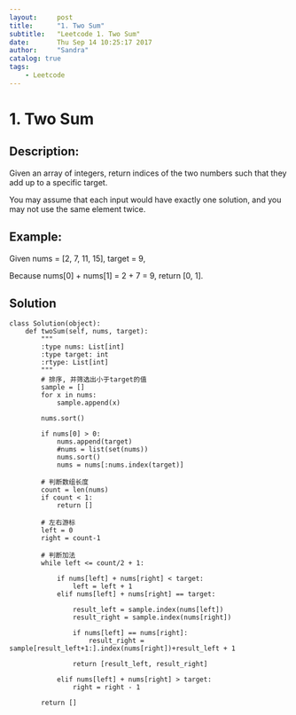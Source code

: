 ```yaml
---
layout:     post
title:      "1. Two Sum"
subtitle:   "Leetcode 1. Two Sum"
date:       Thu Sep 14 10:25:17 2017
author:     "Sandra"
catalog: true
tags:
    - Leetcode
---
```


# 1. Two Sum

## Description:

Given an array of integers, return indices of the two numbers such that they add up to a specific target.

You may assume that each input would have exactly one solution, and you may not use the same element twice.

## Example:

  Given nums = [2, 7, 11, 15], target = 9,

  Because nums[0] + nums[1] = 2 + 7 = 9,
  return [0, 1].
  
## Solution
    class Solution(object):
        def twoSum(self, nums, target):
            """
            :type nums: List[int]
            :type target: int
            :rtype: List[int]
            """
            # 排序, 并筛选出小于target的值       
            sample = []
            for x in nums:
                sample.append(x)

            nums.sort()  

            if nums[0] > 0: 
                nums.append(target)
                #nums = list(set(nums))
                nums.sort()                    
                nums = nums[:nums.index(target)] 

            # 判断数组长度
            count = len(nums)
            if count < 1:
                return []

            # 左右游标
            left = 0
            right = count-1

            # 判断加法
            while left <= count/2 + 1:

                if nums[left] + nums[right] < target:
                    left = left + 1
                elif nums[left] + nums[right] == target:

                    result_left = sample.index(nums[left])
                    result_right = sample.index(nums[right])

                    if nums[left] == nums[right]:
                        result_right = sample[result_left+1:].index(nums[right])+result_left + 1

                    return [result_left, result_right]

                elif nums[left] + nums[right] > target:
                    right = right - 1

            return []
